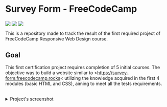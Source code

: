# Survey Form - FreeCodeCamp

<img src="https://img.shields.io/badge/freecodecamp-27273D?style=for-the-badge&logo=freecodecamp&logoColor=white" align="center">
<img src="https://img.shields.io/badge/HTML5-E34F26?style=for-the-badge&logo=html5&logoColor=white" align="center"> 
<img src="https://img.shields.io/badge/CSS3-1572B6?style=for-the-badge&logo=css3&logoColor=white" align="center">


<br>

This is a repository made to track the result of the first required project of FreeCodeCamp Responsive Web Design course.


## Goal

This first certification project requires completion of 5 initial courses. The objective was to build a website similar to >https://survey-form.freecodecamp.rocks< utilizing the knowledge acquired in the first 4 modules (basic HTML and CSS), aiming to meet all the tests requirements.

<br>

<details>
<summary align="left">Project's screenshot</summary>
<br>

  ![Project's screenshot](images/projects-screenshot.png)

</details>
